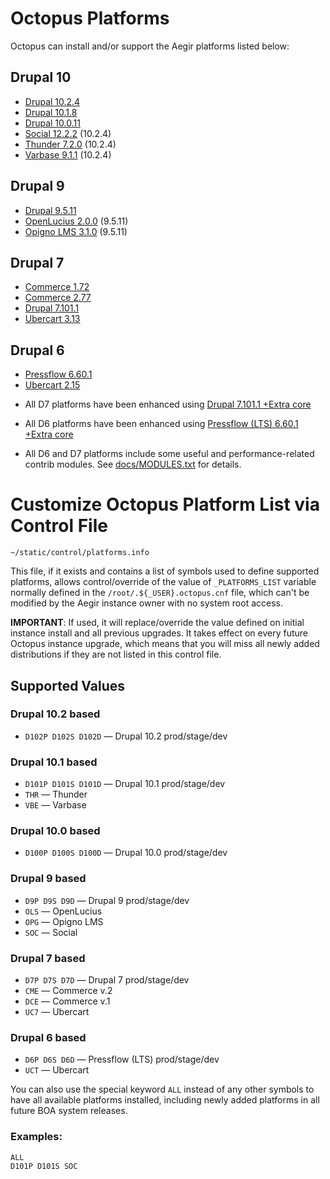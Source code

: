 
# Octopus Platforms

Octopus can install and/or support the Aegir platforms listed below:

## Drupal 10

- [Drupal 10.2.4](https://drupal.org/project/drupal/releases/10.2.4)
- [Drupal 10.1.8](https://drupal.org/project/drupal/releases/10.1.8)
- [Drupal 10.0.11](https://drupal.org/project/drupal/releases/10.0.11)
- [Social 12.2.2](https://drupal.org/project/social) (10.2.4)
- [Thunder 7.2.0](https://drupal.org/project/thunder) (10.2.4)
- [Varbase 9.1.1](https://drupal.org/project/varbase) (10.2.4)

## Drupal 9

- [Drupal 9.5.11](https://drupal.org/project/drupal/releases/9.5.11)
- [OpenLucius 2.0.0](https://drupal.org/project/openlucius) (9.5.11)
- [Opigno LMS 3.1.0](https://drupal.org/project/opigno_lms) (9.5.11)

## Drupal 7

- [Commerce 1.72](https://drupal.org/project/commerce_kickstart)
- [Commerce 2.77](https://drupal.org/project/commerce_kickstart)
- [Drupal 7.101.1](https://drupal.org/project/drupal/releases/7.101)
- [Ubercart 3.13](https://drupal.org/project/ubercart)

## Drupal 6

- [Pressflow 6.60.1](https://www.pressflow.org)
- [Ubercart 2.15](https://drupal.org/project/ubercart)

* All D7 platforms have been enhanced using [Drupal 7.101.1 +Extra core](https://github.com/omega8cc/7x/tree/7.x-om8)

* All D6 platforms have been enhanced using [Pressflow (LTS) 6.60.1 +Extra core](https://github.com/omega8cc/pressflow6/tree/pressflow-plus)

* All D6 and D7 platforms include some useful and performance-related contrib modules. See [docs/MODULES.txt](https://github.com/omega8cc/boa/tree/5.x-dev/docs/MODULES.txt) for details.

# Customize Octopus Platform List via Control File

`~/static/control/platforms.info`

This file, if it exists and contains a list of symbols used to define supported platforms, allows control/override of the value of `_PLATFORMS_LIST` variable normally defined in the `/root/.${_USER}.octopus.cnf` file, which can't be modified by the Aegir instance owner with no system root access.

**IMPORTANT**: If used, it will replace/override the value defined on initial instance install and all previous upgrades. It takes effect on every future Octopus instance upgrade, which means that you will miss all newly added distributions if they are not listed in this control file.

## Supported Values

### Drupal 10.2 based

- `D102P D102S D102D` — Drupal 10.2 prod/stage/dev

### Drupal 10.1 based

- `D101P D101S D101D` — Drupal 10.1 prod/stage/dev
- `THR` — Thunder
- `VBE` — Varbase

### Drupal 10.0 based

- `D100P D100S D100D` — Drupal 10.0 prod/stage/dev

### Drupal 9 based

- `D9P D9S D9D` — Drupal 9 prod/stage/dev
- `OLS` — OpenLucius
- `OPG` — Opigno LMS
- `SOC` — Social

### Drupal 7 based

- `D7P D7S D7D` — Drupal 7 prod/stage/dev
- `CME` — Commerce v.2
- `DCE` — Commerce v.1
- `UC7` — Ubercart

### Drupal 6 based

- `D6P D6S D6D` — Pressflow (LTS) prod/stage/dev
- `UCT` — Ubercart

You can also use the special keyword `ALL` instead of any other symbols to have all available platforms installed, including newly added platforms in all future BOA system releases.

### Examples:

```
ALL
D101P D101S SOC
```
